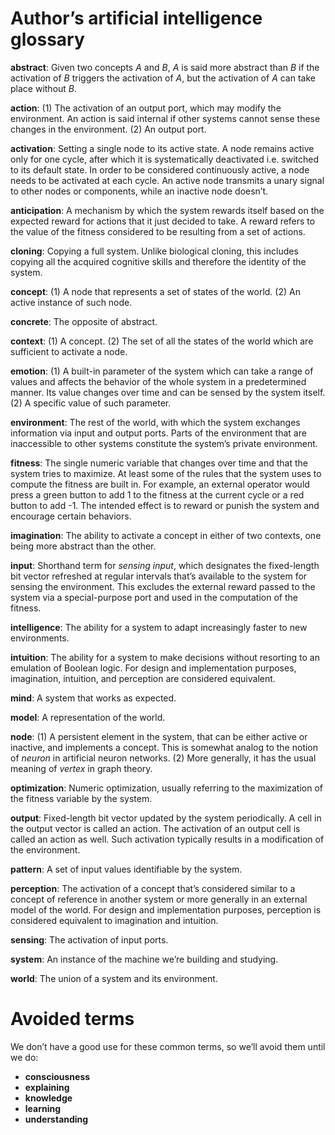Author’s artificial intelligence glossary
==

**abstract**: Given two concepts $A$ and $B$, $A$ is said more abstract
              than $B$ if the activation of $B$ triggers the activation of $A$,
              but the activation of $A$ can take place without $B$.

**action**: (1) The activation of an output port, which may modify
            the environment. An action is said internal if other systems
            cannot sense these changes in the environment. (2) An output port.

**activation**: Setting a single node to its active state. A node
                remains active only for one cycle, after which it is
                systematically deactivated i.e. switched to its
                default state. In order to be considered continuously
                active, a node needs to be activated at each
                cycle. An active node transmits a unary
                signal to other nodes or components, while an inactive
                node doesn’t.

**anticipation**: A mechanism by which the system rewards itself based
                  on the expected reward for actions that it just
                  decided to take. A reward refers to the value of the
                  fitness considered to be resulting from a set of actions.

**cloning**: Copying a full system. Unlike biological cloning, this
             includes copying all the acquired cognitive skills and
             therefore the identity of the system.

**concept**: (1) A node that represents a set of states of the
             world. (2) An active instance of such node.

**concrete**: The opposite of abstract.

**context**: (1) A concept. (2) The set of all the states of the world
             which are sufficient to activate a node.

**emotion**: (1) A built-in parameter of the system which can take a
             range of values and affects the behavior of the whole
             system in a predetermined manner. Its value changes over
             time and can be sensed by the system itself. (2) A
             specific value of such parameter.

**environment**: The rest of the world, with which the system
                 exchanges information via input and output ports.
                 Parts of the environment that are inaccessible to
                 other systems constitute the system’s private
                 environment.

**fitness**: The single numeric variable that changes over time and
             that the system tries to maximize.
             At least some of the rules that the system uses
             to compute the fitness are built in. For example, an
             external operator would press a green button to add 1 to
             the fitness at the current cycle or a red button to
             add -1. The intended effect is to reward or punish the
             system and encourage certain behaviors.

**imagination**: The ability to activate a concept in either of two contexts,
                 one being more abstract than the other.

**input**: Shorthand term for _sensing input_, which designates the
           fixed-length bit vector refreshed at regular intervals
           that’s available to the system for sensing the environment.
           This excludes the external reward passed to the
           system via a special-purpose port and used in the
           computation of the fitness.

**intelligence**: The ability for a system to adapt increasingly
                  faster to new environments.

**intuition**: The ability for a system to make decisions without
               resorting to an emulation of Boolean
               logic. For design and implementation purposes, imagination,
               intuition, and perception are considered equivalent.

**mind**: A system that works as expected.

**model**: A representation of the world.

**node**: (1) A persistent element in the system, that can be either
          active or inactive, and implements a concept. This is
          somewhat analog to the notion of _neuron_ in artificial
          neuron networks. (2) More generally, it has the
          usual meaning of _vertex_ in graph theory.

**optimization**: Numeric optimization, usually referring to the
                  maximization of the fitness variable by the system.

**output**: Fixed-length bit vector updated by the system
            periodically. A cell in the output vector is called an
            action. The activation of an output cell is
            called an action as well. Such activation typically
            results in a modification of the environment.

**pattern**: A set of input values identifiable by the system.

**perception**: The activation of a concept that’s considered similar
                to a concept of reference in another system or more
                generally in an external model of the world.
                For design and implementation purposes, perception is
                considered equivalent to imagination and intuition.

**sensing**: The activation of input ports.

**system**: An instance of the machine we’re building and studying.

**world**: The union of a system and its environment.

Avoided terms
==

We don’t have a good use for these common terms, so we’ll avoid them
until we do:

* **consciousness**
* **explaining**
* **knowledge**
* **learning**
* **understanding**
